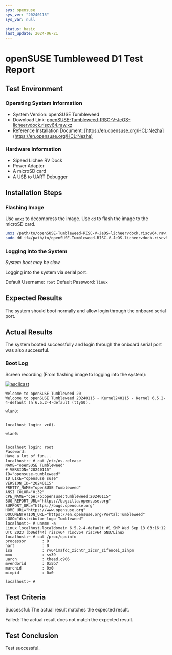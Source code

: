 ```yaml
---
sys: opensuse
sys_ver: "20240115"
sys_var: null

status: basic
last_update: 2024-06-21
---
```


# openSUSE Tumbleweed D1 Test Report

## Test Environment

### Operating System Information

- System Version: openSUSE Tumbleweed
- Download Link: [openSUSE-Tumbleweed-RISC-V-JeOS-licheervdock.riscv64.raw.xz](https://download.opensuse.org/repositories/devel:/RISCV:/Factory:/Contrib:/AllwinnerD1/images/)
- Reference Installation Document: [https://en.opensuse.org/HCL:Nezha](https://en.opensuse.org/HCL:Nezha)

### Hardware Information

- Sipeed Lichee RV Dock
- Power Adapter
- A microSD card
- A USB to UART Debugger

## Installation Steps

### Flashing Image

Use `unxz` to decompress the image.
Use `dd` to flash the image to the microSD card.

```bash
unxz /path/to/openSUSE-Tumbleweed-RISC-V-JeOS-licheervdock.riscv64.raw.xz.raw.xz
sudo dd if=/path/to/openSUSE-Tumbleweed-RISC-V-JeOS-licheervdock.riscv64.raw of=/dev/your-device bs=1M status=progress
```

### Logging into the System

*System boot may be slow.*

Logging into the system via serial port.

Default Username: `root`
Default Password: `linux`

## Expected Results

The system should boot normally and allow login through the onboard serial port.

## Actual Results

The system booted successfully and login through the onboard serial port was also successful.

### Boot Log

Screen recording (From flashing image to logging into the system):

[![asciicast](https://asciinema.org/a/qGx3Er1vKkhIuC19Ixbj50HNk.svg)](https://asciinema.org/a/qGx3Er1vKkhIuC19Ixbj50HNk)

```log
Welcome to openSUSE Tumbleweed 20
Welcome to openSUSE Tumbleweed 20240115 - Kernel240115 - Kernel 6.5.2-4-default (h 6.5.2-4-default (ttyS0).

wlan0:  


localhost login: vc0).

wlan0:  


localhost login: root
Password: 
Have a lot of fun...
localhost:~ # cat /etc/os-release 
NAME="openSUSE Tumbleweed"
# VERSION="20240115"
ID="opensuse-tumbleweed"
ID_LIKE="opensuse suse"
VERSION_ID="20240115"
PRETTY_NAME="openSUSE Tumbleweed"
ANSI_COLOR="0;32"
CPE_NAME="cpe:/o:opensuse:tumbleweed:20240115"
BUG_REPORT_URL="https://bugzilla.opensuse.org"
SUPPORT_URL="https://bugs.opensuse.org"
HOME_URL="https://www.opensuse.org"
DOCUMENTATION_URL="https://en.opensuse.org/Portal:Tumbleweed"
LOGO="distributor-logo-Tumbleweed"
localhost:~ # uname -a
Linux localhost.localdomain 6.5.2-4-default #1 SMP Wed Sep 13 03:16:12 UTC 2023 (b06df44) riscv64 riscv64 riscv64 GNU/Linux
localhost:~ # cat /proc/cpuinfo 
processor       : 0
hart            : 0
isa             : rv64imafdc_zicntr_zicsr_zifencei_zihpm
mmu             : sv39
uarch           : thead,c906
mvendorid       : 0x5b7
marchid         : 0x0
mimpid          : 0x0

localhost:~ # 
```

## Test Criteria

Successful: The actual result matches the expected result.

Failed: The actual result does not match the expected result.

## Test Conclusion

Test successful.
